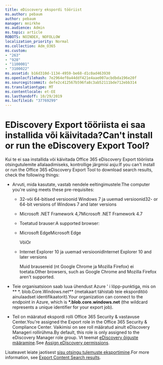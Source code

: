 ```yaml
---
title: eDiscovery ekspordi tööriist
ms.author: pebaum
author: pebaum
manager: mnirkhe
ms.audience: Admin
ms.topic: article
ROBOTS: NOINDEX, NOFOLLOW
localization_priority: Normal
ms.collection: Adm_O365
ms.custom:
- "263"
- "928"
- "1100001"
- "3100022"
ms.assetid: b16d310d-1134-4959-be68-d1c0ad463930
ms.openlocfilehash: 7e2964ef0a44ddf421e4aae007acbdbda196e20f
ms.sourcegitcommit: defe2c412567b596fa8c3ab52111bde712ebb314
ms.translationtype: MT
ms.contentlocale: et-EE
ms.lasthandoff: 10/29/2019
ms.locfileid: "37769299"
---
```

# <a name="cant-install-or-run-the-ediscovery-export-tool"></a><span data-ttu-id="179ee-102">EDiscovery Export tööriista ei saa installida või käivitada?</span><span class="sxs-lookup"><span data-stu-id="179ee-102">Can't install or run the eDiscovery Export Tool?</span></span>

<span data-ttu-id="179ee-103">Kui te ei saa installida või käivitada Office 365 eDiscovery Export tööriista otsingutulemite allalaadimiseks, kontrollige järgmisi asju:</span><span class="sxs-lookup"><span data-stu-id="179ee-103">If you can't install or run the Office 365 eDiscovery Export Tool to download search results, check the following things:</span></span>
  
- <span data-ttu-id="179ee-104">Arvuti, mida kasutate, vastab nendele eeltingimustele:</span><span class="sxs-lookup"><span data-stu-id="179ee-104">The computer you're using meets these pre-requisites:</span></span>

  - <span data-ttu-id="179ee-105">32-või 64-bitised versioonid Windows 7 ja uuemad versioonid</span><span class="sxs-lookup"><span data-stu-id="179ee-105">32- or 64-bit versions of Windows 7 and later versions</span></span>

  - <span data-ttu-id="179ee-106">Microsoft .NET Framework 4,7</span><span class="sxs-lookup"><span data-stu-id="179ee-106">Microsoft .NET Framework 4.7</span></span>

  - <span data-ttu-id="179ee-107">Toetatud brauser:</span><span class="sxs-lookup"><span data-stu-id="179ee-107">A supported browser:</span></span>

  - <span data-ttu-id="179ee-108">Microsoft Edge</span><span class="sxs-lookup"><span data-stu-id="179ee-108">Microsoft Edge</span></span>

    <span data-ttu-id="179ee-109">Või</span><span class="sxs-lookup"><span data-stu-id="179ee-109">Or</span></span>

  - <span data-ttu-id="179ee-110">Internet Explorer 10 ja uuemad versioonid</span><span class="sxs-lookup"><span data-stu-id="179ee-110">Internet Explorer 10 and later versions</span></span>

    <span data-ttu-id="179ee-111">Muid brausereid (nt Google Chrome ja Mozilla Firefox) ei toetata.</span><span class="sxs-lookup"><span data-stu-id="179ee-111">Other browsers, such as Google Chrome and Mozilla Firefox aren't supported.</span></span>

- <span data-ttu-id="179ee-112">Teie organisatsioon saab luua ühendust Azure ' i lõpp-punktiga, mis on \*\* \*. blob.Core.Windows.net\*\* (metakaart tähistab teie eksporditöö ainulaadset identifikaatorit).</span><span class="sxs-lookup"><span data-stu-id="179ee-112">Your organization can connect to the endpoint in Azure, which is **\*.blob.core.windows.net** (the wildcard represents a unique identifier for your export job).</span></span>

- <span data-ttu-id="179ee-113">Teil on määratud ekspordi rolli Office 365 Security &amp; vastavuse Center.</span><span class="sxs-lookup"><span data-stu-id="179ee-113">You're assigned the Export role in the Office 365 Security &amp; Compliance Center.</span></span> <span data-ttu-id="179ee-114">Vaikimisi on see roll määratud ainult eDiscovery Manageri rollirühma.</span><span class="sxs-lookup"><span data-stu-id="179ee-114">By default, this role is only assigned to the eDiscovery Manager role group.</span></span> <span data-ttu-id="179ee-115">Vt teemat [eDiscovery õiguste määramine](https://docs.microsoft.com/office365/securitycompliance/assign-ediscovery-permissions).</span><span class="sxs-lookup"><span data-stu-id="179ee-115">See [Assign eDiscovery permissions](https://docs.microsoft.com/office365/securitycompliance/assign-ediscovery-permissions).</span></span>

<span data-ttu-id="179ee-116">Lisateavet leiate jaotisest [sisu otsingu tulemuste eksportimine](https://docs.microsoft.com/office365/securitycompliance/export-search-results).</span><span class="sxs-lookup"><span data-stu-id="179ee-116">For more information, see [Export Content Search results](https://docs.microsoft.com/office365/securitycompliance/export-search-results).</span></span>
  